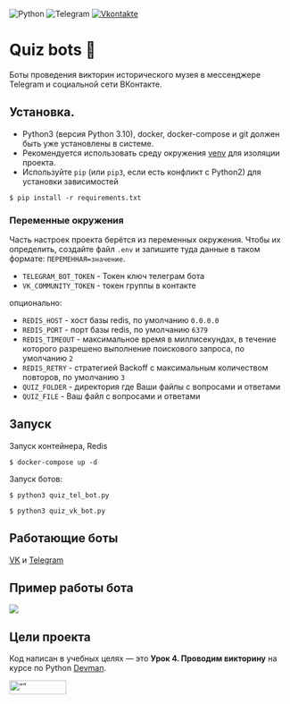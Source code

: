 ![Python](https://img.shields.io/badge/python-3670A0?style=for-the-badge&logo=python&logoColor=ffdd54)
![Telegram](https://img.shields.io/badge/Telegram-2CA5E0?style=for-the-badge&logo=telegram&logoColor=white)
[![Vkontakte](https://img.shields.io/badge/-Vkontakte-2369EB?style=for-the-badge&logo=Vk)](https://vk.com/web.step)


# Quiz bots 🤔

Боты проведения викторин исторического музея в мессенджере Telegram и социальной сети ВКонтакте.

## Установка.
- Python3 (версия Python 3.10), docker, docker-compose и git должен быть уже установлены в системе.
- Рекомендуется использовать среду окружения [venv](https://docs.python.org/3/library/venv.html) 
для изоляции проекта.
 - Используйте `pip` (или `pip3`, если есть конфликт с Python2) для установки зависимостей
```console
$ pip install -r requirements.txt
```


### Переменные окружения

Часть настроек проекта берётся из переменных окружения. Чтобы их определить, создайте файл `.env` и запишите туда данные в таком формате: `ПЕРЕМЕННАЯ=значение`.

- `TELEGRAM_BOT_TOKEN` - Токен ключ телеграм бота
- `VK_COMMUNITY_TOKEN` - токен группы в контакте

опционально:
- `REDIS_HOST` - хост базы redis, по умолчанию `0.0.0.0`
- `REDIS_PORT` - порт базы redis, по умолчанию `6379`
- `REDIS_TIMEOUT` - максимальное время в миллисекундах, в течение которого разрешено выполнение поискового запроса, по умолчанию `2`
- `REDIS_RETRY` - стратегией Backoff c максимальным количеством повторов, по умолчанию `3`
- `QUIZ_FOLDER` - директория где Ваши файлы с вопросами и ответами
- `QUIZ_FILE` - Ваш файл с вопросами и ответами


## Запуск
Запуск контейнера, Redis
```console
$ docker-compose up -d
```
Запуск ботов:
```console
$ python3 quiz_tel_bot.py
```
```console
$ python3 quiz_vk_bot.py
```


## Работающие боты
[VK](https://vk.com/club224740818) и [Telegram](https://t.me/historical_museum_quiz_bot)

## Пример работы бота
![](video_example_work.gif)

## Цели проекта

Код написан в учебных целях — это **Урок 4. Проводим викторину** на курсе по Python [Devman](https://dvmn.org).


<img src="https://dvmn.org/assets/img/logo.8d8f24edbb5f.svg" alt= “” width="102" height="25">
